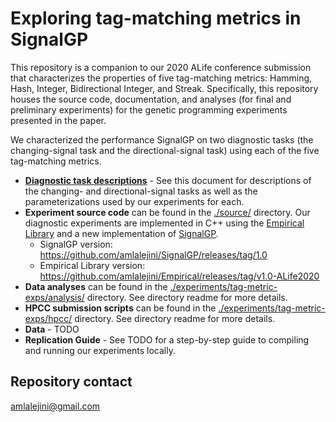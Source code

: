 # Exploring tag-matching metrics in SignalGP

This repository is a companion to our 2020 ALife conference submission that characterizes the properties
of five tag-matching metrics: Hamming, Hash, Integer, Bidirectional Integer, and Streak.
Specifically, this repository houses the source code, documentation, and analyses (for final and preliminary experiments) for the genetic programming experiments presented in the paper.

We characterized the performance SignalGP on two diagnostic tasks (the changing-signal task and the directional-signal task) using each of the five tag-matching metrics.

- **[Diagnostic task descriptions](./docs/tasks-descriptions.md)** - See this document for descriptions of the changing- and directional-signal tasks as well as the parameterizations used by our experiments for each.
- **Experiment source code** can be found in the [./source/](./source/) directory. Our diagnostic experiments are implemented in C++ using the [Empirical Library](https://github.com/devosoft/Empirical) and a new implementation of [SignalGP](https://github.com/amlalejini/SignalGP).
  - SignalGP version: <https://github.com/amlalejini/SignalGP/releases/tag/1.0>
  - Empirical Library version: <https://github.com/amlalejini/Empirical/releases/tag/v1.0-ALife2020>
- **Data analyses** can be found in the [./experiments/tag-metric-exps/analysis/](./experiments/tag-metric-exps/analysis/) directory. See directory readme for more details.
- **HPCC submission scripts** can be found in the [./experiments/tag-metric-exps/hpcc/](./experiments/tag-metric-exps/hpcc/) directory. See directory readme for more details.
- **Data** - TODO
- **Replication Guide** - See TODO for a step-by-step guide to compiling and running our experiments
  locally.

## Repository contact

amlalejini@gmail.com